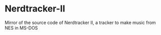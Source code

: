 # Nerdtracker-II
Mirror of the source code of Nerdtracker II, a tracker to make music from NES in MS-DOS
